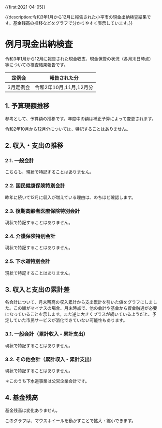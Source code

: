 {{first:2021-04-05}}

{{description:令和3年1月から12月に報告された小平市の現金出納検査結果です。基金残高の推移などをグラフで分かりやすく表示しています。}}

# 例月現金出納検査

令和3年1月から12月に報告された現金収支、現金保管の状況（各月末日時点）等についての検査結果報告です。

<table>
<thead>
<tr>
<th>定例会</th>
<th>報告された分</th>
</tr>
</thead>
<tr>
<td>3月定例会</td>
<td>
令和2年10月,11月,12月分
</td>
</tr>
</table>

## 1. 予算現額推移
参考として、予算額の推移です。年度中の額は補正予算によって変更されます。

令和2年10月から12月分については、特記することはありません。

<script type="text/javascript" src="https://www.gstatic.com/charts/loader.js"></script>

<div id="yosan-gengaku-dashboard">
  <div id="yosan-gengaku-chart" class="reigetu-chart"></div>
  <div id="yosan-gengaku-control" class="reigetu-control"></div>
</div>

<script type="text/javascript">
  //global
  var startDate = new Date(2019, 6, 0);
  var endDate =   new Date(2020, 12, 0);
  var tickDates = [
    {v: new Date(2019, 4, 1), f: '平成31年4月'},
    {v: new Date(2020, 4, 0), f: '令和2年4月'},
  ];
  var chartOptions = {
    fontName: "UD デジタル 教科書体 N-R",
    fontSize: 14,
    chart: {
      title: '予算現額推移',
      titleTextStyle: {
          fontSize: 18
      },
    },
    vAxis: {
      format: '#.##億円',
      textStyle: {
        fontSize: 16,
      },
    },
    hAxis: { slantedText: false },
    chartArea:{ top:30, left:80, height:'80%', width: '85%' },
    legend: { position: 'top' },
    annotations: { style: 'line' }
  }
  var CustomFormatter = function(formatValue) {
    this.formatValue = formatValue;
  }
  CustomFormatter.prototype.format = function(dt, column) {
    for (var i = 0; i < dt.getNumberOfRows(); i++) {
      var value = dt.getValue(i, column);
      dt.setFormattedValue(i, column, this.formatValue(value));
    }
  }
  var customFormatter = new CustomFormatter(function(date) {
    return(new Intl.DateTimeFormat('ja-JP-u-ca-japanese', { era: 'short', year:'numeric', month:'numeric' }).format(date));
  });
  var chartViewColumn0 = {
    calc: function(dataTable, rowIndex) {
      return dataTable.getFormattedValue(rowIndex, 0);
    },
    type: 'string'
  };
  google.charts.load('current', { packages: ['controls', 'corechart', 'line'] });
  </script>

  <script type="text/javascript">
  google.charts.setOnLoadCallback(drawChart1);
  function drawChart1() {
    var dashboard = new google.visualization.Dashboard(document.getElementById('yosan-gengaku-dashboard'));
    var control = new google.visualization.ControlWrapper({
      controlType: 'ChartRangeFilter',
      containerId: 'yosan-gengaku-control',
      options: {
        filterColumnIndex: 0,
        ui: {
          chartType: 'LineChart',
          chartOptions: {
            chartArea: { width: '95%' },
            hAxis: { ticks: tickDates }
          },
          chartView: { columns: [0, 2] },
        }
      },
      state: { range: { start: startDate, end: endDate }}
    });
    var chart = new google.visualization.ChartWrapper({
      chartType: 'LineChart',
      containerId: 'yosan-gengaku-chart',
      options: chartOptions,
      view: { columns: [chartViewColumn0, 1, 2, 3, 4, 5] },
    });
    const data = new google.visualization.DataTable();
    data.addColumn('date', '年月');
    data.addColumn({type: 'string', role: 'annotation'});
    data.addColumn('number', '一般会計');
    data.addColumn('number', '国保特会');
    data.addColumn('number', '後期高医特会');
    data.addColumn('number', '介護保険特会');
    data.addRows([
      [new Date(2019, 4, 0), "平成31年4月", 663.5, 168.7, 43.49, 135.5],
      [new Date(2019, 5, 0), null, 663.5, 168.7, 43.49, 135.5],
      [new Date(2019, 6, 0), null, 665.8, 168.7, 43.49, 135.5],
      [new Date(2019, 7, 0), null, 665.8, 168.7, 43.49, 135.5],
      [new Date(2019, 8, 0), null, 665.8, 168.7, 43.49, 135.5],
      [new Date(2019, 9, 0), null, 685.4, 170.2, 43.76, 138.1],
      [new Date(2019, 10, 0), null, 685.4, 170.2, 43.76, 138.1],
      [new Date(2019, 11, 0), null, 685.4, 170.2, 43.76, 138.1],
      [new Date(2019, 12, 0), null, 688.9, 170.2, 43.76, 138.1],
      [new Date(2020, 1, 0), null, 688.7, 170.2, 43.76, 138.1],
      [new Date(2020, 2, 0), null, 688.7, 170.2, 43.76, 138.1],
      [new Date(2020, 3, 0), null, 677.8, 172.2, 43.4, 138.1],
      [new Date(2020, 4, 0), "令和2年4月", 690.9, 170, 44.7, 141.7],
      [new Date(2020, 5, 0), null, 906.2, 170, 44.7, 141.7],
      [new Date(2020, 6, 0), null, 908.7, 170, 44.7, 141.7],
      [new Date(2020, 7, 0), null, 908.7, 170, 44.7, 141.7],
      [new Date(2020, 8, 0), null, 924.8, 170, 44.7, 141.7],
      [new Date(2020, 9, 0), null, 942.6, 171, 44.91, 144.1],
      [new Date(2020, 10, 0), null, 942.6, 171, 44.91, 144.1],
      [new Date(2020, 11, 0), null, 944.4, 171, 44.91, 144.1],
      [new Date(2020, 12, 0), null, 943.7, 171, 44.91, 144.1],
    ]);
    customFormatter.format(data, 0);
    dashboard.bind(control, chart);
    dashboard.draw(data);
  }
</script>

## 2. 収入・支出の推移

### 2.1. 一般会計

こちらも、現状で特記することはありません。

<div id="ippan-syunyu-syusyutu-dashboard">
  <div id="ippan-syunyu-syusyutu-chart" class="reigetu-chart"></div>
  <div id="ippan-syunyu-syusyutu-control" class="reigetu-control"></div>
</div>

<script type="text/javascript">
  google.charts.setOnLoadCallback(drawChart2);
  function drawChart2() {
    var dashboard = new google.visualization.Dashboard(document.getElementById('ippan-syunyu-syusyutu-dashboard'));
    var control = new google.visualization.ControlWrapper({
      controlType: 'ChartRangeFilter',
      containerId: 'ippan-syunyu-syusyutu-control',
      options: {
        filterColumnIndex: 0,
        ui: {
          chartType: 'ComboChart',
          chartOptions: {
            chartArea: {width: '95%'},
            hAxis: {ticks: tickDates },
            seriesType: 'bars',
          },
          chartView: {
            columns: [0, 2, 3],
          },
        }
      },
      state: { range: { start: startDate, end: endDate }}
    });
    var chart = new google.visualization.ChartWrapper({
      chartType: 'ComboChart',
      containerId: 'ippan-syunyu-syusyutu-chart',
      options: Object.assign({}, chartOptions, {seriesType: "bars"}),
      view: { columns: [chartViewColumn0, 1, 2, 3] }
    });
    const data = new google.visualization.DataTable();
    data.addColumn('date', '年月');
    data.addColumn({type: 'string', role: 'annotation'});
    data.addColumn('number', '一般会計・収入');
    data.addColumn('number', '一般会計・支出');
    data.addRows([
      [new Date(2019, 4, 0), "平成31年4月", 17.62, 32.08],
      [new Date(2019, 5, 0), null, 48.85, 34.12],
      [new Date(2019, 6, 0), null, 108.1, 55.61],
      [new Date(2019, 7, 0), null, 35.92, 49.5],
      [new Date(2019, 8, 0), null, 50.43, 50.98],
      [new Date(2019, 9, 0), null, 57.36, 48.72],
      [new Date(2019, 10, 0), null, 26.88, 63.18],
      [new Date(2019, 11, 0), null, 37.15, 33.05],
      [new Date(2019, 12, 0), null, 35.3, 63.92],
      [new Date(2020, 1, 0), null, 53.85, 45.84],
      [new Date(2020, 2, 0), null, 25.97, 47.85],
      [new Date(2020, 3, 0), null, 156.8, 79.9],
      [new Date(2020, 4, 0), "令和2年4月", 17.96, 35.08],
      [new Date(2020, 5, 0), null, 146.1, 39.04],
      [new Date(2020, 6, 0), null, 217.7, 211.1],
      [new Date(2020, 7, 0), null, 40.61, 95.07],
      [new Date(2020, 8, 0), null, 52.32, 35.24],
      [new Date(2020, 9, 0), null, 56.67, 52.25],
      [new Date(2020, 10, 0), null, 20.28, 58.81],
      [new Date(2020, 11, 0), null, 33.77, 42.89],
      [new Date(2020, 12, 0), null, 59.63, 71.67],
    ]);
    customFormatter.format(data, 0);
    dashboard.bind(control, chart);
    dashboard.draw(data);
  }
</script>

### 2.2. 国民健康保険特別会計

昨年に続いて12月に収入が増えている理由は、のちほど確認します。

<div id="kokuho-syunyu-syusyutu-dashboard">
  <div id="kokuho-syunyu-syusyutu-chart" class="reigetu-chart"></div>
  <div id="kokuho-syunyu-syusyutu-control" class="reigetu-control"></div>
</div>

<script type="text/javascript">
  google.charts.setOnLoadCallback(drawChart3);
  function drawChart3() {
    var dashboard = new google.visualization.Dashboard(document.getElementById('kokuho-syunyu-syusyutu-dashboard'));
    var control = new google.visualization.ControlWrapper({
      controlType: 'ChartRangeFilter',
      containerId: 'kokuho-syunyu-syusyutu-control',
      options: {
        filterColumnIndex: 0,
        ui: {
          chartType: 'ComboChart',
          chartOptions: {
            chartArea: { width: '95%' },
            hAxis: { ticks: tickDates },
            seriesType: 'bars',
          },
          chartView: {
            columns: [0, 2, 3],
          },
        }
      },
      state: { range: { start: startDate, end: endDate }}
    });
    var chart = new google.visualization.ChartWrapper({
      chartType: 'ComboChart',
      containerId: 'kokuho-syunyu-syusyutu-chart',
      options: Object.assign({}, chartOptions, {seriesType: "bars"}),
      view: { columns: [chartViewColumn0, 1, 2, 3] }
    });
    const data = new google.visualization.DataTable();
    data.addColumn('date', '年月');
    data.addColumn({ type: 'string', role: 'annotation' });
    data.addColumn('number', '国保特会・収入');
    data.addColumn('number', '国保特会・支出');
    data.addRows([
      [new Date(2019, 4, 0), "平成31年4月", 1.566, 1.175],
      [new Date(2019, 5, 0), null, 9.304, 9.185],
      [new Date(2019, 6, 0), null, 10.77, 9.415],
      [new Date(2019, 7, 0), null, 12.08, 8.874],
      [new Date(2019, 8, 0), null, 24.14, 16.24],
      [new Date(2019, 9, 0), null, 14.39, 16.74],
      [new Date(2019, 10, 0), null, 13.85, 17.13],
      [new Date(2019, 11, 0), null, 12.74, 16.12],
      [new Date(2019, 12, 0), null, 23.99, 24.12],
      [new Date(2020, 1, 0), null, 13.25, 9.585],
      [new Date(2020, 2, 0), null, 12.08, 16.08],
      [new Date(2020, 3, 0), null, 16.44, 17.28],
      [new Date(2020, 4, 0), "令和2年4月", 1.605, 1.258],
      [new Date(2020, 5, 0), null, 9.223, 9.1],
      [new Date(2020, 6, 0), null, 9.68, 8.736],
      [new Date(2020, 7, 0), null, 21.38, 7.763],
      [new Date(2020, 8, 0), null, 13.72, 15.56],
      [new Date(2020, 9, 0), null, 13.28, 15.79],
      [new Date(2020, 10, 0), null, 12.64, 15.78],
      [new Date(2020, 11, 0), null, 13.24, 15.97],
      [new Date(2020, 12, 0), null, 23.10, 17.17],
    ]);
    customFormatter.format(data, 0);
    dashboard.bind(control, chart);
    dashboard.draw(data);
  }
</script>

### 2.3. 後期高齢者医療保険特別会計

現状で特記することはありません。

<div id="kouki-syunyu-syusyutu-dashboard">
  <div id="kouki-syunyu-syusyutu-chart" class="reigetu-chart"></div>
  <div id="kouki-syunyu-syusyutu-control" class="reigetu-control"></div>
</div>

<script type="text/javascript">
  google.charts.setOnLoadCallback(drawChart4);
  function drawChart4() {
    var dashboard = new google.visualization.Dashboard(document.getElementById('kouki-syunyu-syusyutu-dashboard'));
    var control = new google.visualization.ControlWrapper({
      controlType: 'ChartRangeFilter',
      containerId: 'kouki-syunyu-syusyutu-control',
      options: {
        filterColumnIndex: 0,
        ui: {
          chartType: 'ComboChart',
          chartOptions: {
            chartArea: { width: '95%' },
            hAxis: { ticks: tickDates },
            seriesType: 'bars',
          },
          chartView: {
            columns: [0, 2, 3],
          },
        }
      },
      state: { range: { start: startDate, end: endDate }}
    });
    var chart = new google.visualization.ChartWrapper({
      chartType: 'ComboChart',
      containerId: 'kouki-syunyu-syusyutu-chart',
      options: Object.assign({}, chartOptions, {seriesType: "bars"}),
      view: { columns: [chartViewColumn0, 1, 2, 3] }
    });
    const data = new google.visualization.DataTable();
    data.addColumn('date', '年月');
    data.addColumn({ type: 'string', role: 'annotation' });
    data.addColumn('number', '後期高医特会・収入');
    data.addColumn('number', '後期高医特会・支出');
    data.addRows([
      [new Date(2019, 4, 0), "平成31年4月", 3.407, 2.919],
      [new Date(2019, 5, 0), null, 2.197, 2.206],
      [new Date(2019, 6, 0), null, 2.832, 2.177],
      [new Date(2019, 7, 0), null, 2.511, 2.223],
      [new Date(2019, 8, 0), null, 2.1, 2.248],
      [new Date(2019, 9, 0), null, 3.057, 2.281],
      [new Date(2019, 10, 0), null, 3.48, 4.075],
      [new Date(2019, 11, 0), null, 4.175, 4.159],
      [new Date(2019, 12, 0), null, 3.688, 4.18],
      [new Date(2020, 1, 0), null, 4.842, 4.447],
      [new Date(2020, 2, 0), null, 3.887, 4.266],
      [new Date(2020, 3, 0), null, 7.053, 7.803],
      [new Date(2020, 4, 0), "令和2年4月", 3.408, 2.954],
      [new Date(2020, 5, 0), null, 2.108, 2.205],
      [new Date(2020, 6, 0), null, 2.891, 2.264],
      [new Date(2020, 7, 0), null, 2.313, 2.265],
      [new Date(2020, 8, 0), null, 2.333, 2.373],
      [new Date(2020, 9, 0), null, 3.019, 2.31],
      [new Date(2020, 10, 0), null, 3.463, 4.316],
      [new Date(2020, 11, 0), null, 4.419, 4.241],
      [new Date(2020, 12, 0), null, 3.810, 4.336],
    ]);
    customFormatter.format(data, 0);
    dashboard.bind(control, chart);
    dashboard.draw(data);
  }
</script>

### 2.4. 介護保険特別会計

現状で特記することはありません。

<div id="kaigo-syunyu-syusyutu-dashboard">
  <div id="kaigo-syunyu-syusyutu-chart" class="reigetu-chart"></div>
  <div id="kaigo-syunyu-syusyutu-control" class="reigetu-control"></div>
</div>

<script type="text/javascript">
  google.charts.setOnLoadCallback(drawChart5);
  function drawChart5() {
    var dashboard = new google.visualization.Dashboard(document.getElementById('kaigo-syunyu-syusyutu-dashboard'));
    var control = new google.visualization.ControlWrapper({
      controlType: 'ChartRangeFilter',
      containerId: 'kaigo-syunyu-syusyutu-control',
      options: {
        filterColumnIndex: 0,
        ui: {
          chartType: 'ComboChart',
          chartOptions: {
            chartArea: { width: '95%' },
            hAxis: { ticks: tickDates },
            seriesType: 'bars',
          },
          chartView: {
            columns: [0, 2, 3],
          },
        }
      },
      state: { range: { start: startDate, end: endDate }}
    });
    var chart = new google.visualization.ChartWrapper({
      chartType: 'ComboChart',
      containerId: 'kaigo-syunyu-syusyutu-chart',
      options: Object.assign({}, chartOptions, {seriesType: "bars"}),
      view: { columns: [chartViewColumn0, 1, 2, 3] }
    });
    const data = new google.visualization.DataTable();
    data.addColumn('date', '年月');
    data.addColumn({ type: 'string', role: 'annotation' });
    data.addColumn('number', '介護保険特会・収入');
    data.addColumn('number', '介護保険特会・支出');
    data.addRows([
      [new Date(2019, 4, 0), "平成31年4月", 0.02409, 0.9843],
      [new Date(2019, 5, 0), null, 12.7, 10.83],
      [new Date(2019, 6, 0), null, 8.778, 10.48],
      [new Date(2019, 7, 0), null, 19.62, 11.3],
      [new Date(2019, 8, 0), null, 6.703, 10.39],
      [new Date(2019, 9, 0), null, 11.11, 10.89],
      [new Date(2019, 10, 0), null, 13.9, 11.73],
      [new Date(2019, 11, 0), null, 10.71, 10.51],
      [new Date(2019, 12, 0), null, 6.554, 11.19],
      [new Date(2020, 1, 0), null, 16.79, 11.65],
      [new Date(2020, 2, 0), null, 6.634, 10.98],
      [new Date(2020, 3, 0), null, 15.32, 13.19],
      [new Date(2020, 4, 0), "令和2年4月", 0.02818, 1.01],
      [new Date(2020, 5, 0), null, 12.94, 11.37],
      [new Date(2020, 6, 0), null, 14.98, 10.64],
      [new Date(2020, 7, 0), null, 15.1, 11.44],
      [new Date(2020, 8, 0), null, 7.161, 10.81],
      [new Date(2020, 9, 0), null, 11.37, 11.5],
      [new Date(2020, 10, 0), null, 15.24, 12.1],
      [new Date(2020, 11, 0), null, 11.27, 11.22],
      [new Date(2020, 12, 0), null, 5.145, 11.75],
    ]);
    customFormatter.format(data, 0);
    dashboard.bind(control, chart);
    dashboard.draw(data);
  }
</script>

### 2.5. 下水道特別会計

現状で特記することはありません。

<div id="gesuido-syunyu-syusyutu-dashboard">
  <div id="gesuido-syunyu-syusyutu-chart" class="reigetu-chart"></div>
  <div id="gesuido-syunyu-syusyutu-control" class="reigetu-control"></div>
</div>

<script type="text/javascript">
  google.charts.setOnLoadCallback(drawChart6);
  function drawChart6() {
    var dashboard = new google.visualization.Dashboard(document.getElementById('gesuido-syunyu-syusyutu-dashboard'));
    var control = new google.visualization.ControlWrapper({
      controlType: 'ChartRangeFilter',
      containerId: 'gesuido-syunyu-syusyutu-control',
      options: {
        filterColumnIndex: 0,
        ui: {
          chartType: 'ComboChart',
          chartOptions: {
            chartArea: { width: '95%' },
            hAxis: { ticks: tickDates },
            seriesType: 'bars',
          },
          chartView: {
            columns: [0, 2, 3],
          },
        }
      },
      state: { range: { start: startDate, end: endDate }}
    });
    var chart = new google.visualization.ChartWrapper({
      chartType: 'ComboChart',
      containerId: 'gesuido-syunyu-syusyutu-chart',
      options: Object.assign({}, chartOptions, {seriesType: "bars"}),
      view: { columns: [chartViewColumn0, 1, 2, 3] }
    });
    const data = new google.visualization.DataTable();
    data.addColumn('date', '年月');
    data.addColumn({ type: 'string', role: 'annotation' });
    data.addColumn('number', '下水道特会・収入');
    data.addColumn('number', '下水道特会・支出');
    data.addRows([
      [new Date(2019, 4, 0), "平成31年4月", 1.749, 3.495],
      [new Date(2019, 5, 0), null, 2.2, 1.043],
      [new Date(2019, 6, 0), null, 2.236, 0.6382],
      [new Date(2019, 7, 0), null, 1.843, 6.203],
      [new Date(2019, 8, 0), null, 8.839, 1.038],
      [new Date(2019, 9, 0), null, 1.685, 4.667],
      [new Date(2019, 10, 0), null, 1.97, 2.896],
      [new Date(2019, 11, 0), null, 1.756, 0.8465],
      [new Date(2019, 12, 0), null, 1.823, 0.6599],
      [new Date(2020, 1, 0), null, 1.752, 3.868],
      [new Date(2020, 2, 0), null, 1.946, 1.335],
      [new Date(2020, 3, 0), null, 9.713, 10.61],
      [new Date(2020, 4, 0), "令和2年4月", 1.84, 3.174],
      [new Date(2020, 5, 0), null, 5.184, 0.9301],
      [new Date(2020, 6, 0), null, 2.054, 1.265],
      [new Date(2020, 7, 0), null, 7.663, 3.611],
      [new Date(2020, 8, 0), null, 1.782, 0.955],      
      [new Date(2020, 9, 0), null, 1.721, 3.077],      
      [new Date(2020, 10, 0), null, 2.048, 3.425],
      [new Date(2020, 11, 0), null, 1.644, 1.736],      
      [new Date(2020, 12, 0), null, 1.897, 0.5877],      
    ]);
    customFormatter.format(data, 0);
    dashboard.bind(control, chart);
    dashboard.draw(data);
  }
</script>

## 3. 収入と支出の累計差
各会計について、月末残高の収入累計から支出累計を引いた値をグラフにしました。この額がマイナスの場合、月末時点で、他の会計や基金から資金融通が必要になっていることを示します。また逆に大きくプラスが続いているようだと、予定していた市民サービスが消化できていない可能性もあります。

### 3.1. 一般会計（累計収入 - 累計支出）

現状で特記することはありません。

<div id="ippan-ruikei-sa-dashboard">
  <div id="ippan-ruikei-sa-chart" class="reigetu-chart"></div>
  <div id="ippan-ruikei-sa-control" class="reigetu-control"></div>
</div>

<script type="text/javascript">
  google.charts.setOnLoadCallback(drawChart7);
  function drawChart7() {
    var dashboard = new google.visualization.Dashboard(document.getElementById('ippan-ruikei-sa-dashboard'));
    var control = new google.visualization.ControlWrapper({
      controlType: 'ChartRangeFilter',
      containerId: 'ippan-ruikei-sa-control',
      options: {
        filterColumnIndex: 0,
        ui: {
          chartType: 'ComboChart',
          chartOptions: {
            chartArea: { width: '95%' },
            hAxis: { ticks: tickDates },
            seriesType: 'bars',
          },
          chartView: {
            columns: [0, 2],
          },
        }
      },
      state: { range: { start: startDate, end: endDate }}
    });
    var chart = new google.visualization.ChartWrapper({
      chartType: 'ComboChart',
      containerId: 'ippan-ruikei-sa-chart',
      options: Object.assign({}, chartOptions, {seriesType: "bars"}),
      view: { columns: [chartViewColumn0, 1, 2] }
    });
    const data = new google.visualization.DataTable();
    data.addColumn('date', '年月');
    data.addColumn({ type: 'string', role: 'annotation' });
    data.addColumn('number', '一般会計');
    data.addRows([
      [new Date(2019, 4, 0), "平成31年4月", -14.46],
      [new Date(2019, 5, 0), null, 0.2748],
      [new Date(2019, 6, 0), null, 52.73],
      [new Date(2019, 7, 0), null, 39.15],
      [new Date(2019, 8, 0), null, 38.6],
      [new Date(2019, 9, 0), null, 47.24],
      [new Date(2019, 10, 0), null, 10.94],
      [new Date(2019, 11, 0), null, 15.03],
      [new Date(2019, 12, 0), null, -13.59],
      [new Date(2020, 1, 0), null, -5.57],
      [new Date(2020, 2, 0), null, -27.45],
      [new Date(2020, 3, 0), null, 49.47],
      [new Date(2020, 4, 0), "令和2年4月", -17.12],
      [new Date(2020, 5, 0), null, 89.97],
      [new Date(2020, 6, 0), null, 96.56],
      [new Date(2020, 7, 0), null, 42.1],
      [new Date(2020, 8, 0), null, 59.18],
      [new Date(2020, 9, 0), null, 63.6],
      [new Date(2020, 10, 0), null, 25.07],
      [new Date(2020, 11, 0), null, 15.95],
      [new Date(2020, 12, 0), null, 3.912],
    ]);
    customFormatter.format(data, 0);
    dashboard.bind(control, chart);
    dashboard.draw(data);
  }
</script>

### 3.2. その他会計（累計収入 - 累計支出）

現状で特記することはありません。

<div id="ruikei-sa-dashboard">
  <div id="ruikei-sa-chart" class="reigetu-chart"></div>
  <div id="ruikei-sa-control" class="reigetu-control"></div>
</div>

<script type="text/javascript">
  google.charts.setOnLoadCallback(drawChart8);
  function drawChart8() {
    var dashboard = new google.visualization.Dashboard(document.getElementById('ruikei-sa-dashboard'));
    var control = new google.visualization.ControlWrapper({
      controlType: 'ChartRangeFilter',
      containerId: 'ruikei-sa-control',
      options: {
        filterColumnIndex: 0,
        ui: {
          chartType: 'ComboChart',
          chartOptions: {
            chartArea: { width: '95%' },
            hAxis: { ticks: tickDates },
            seriesType: 'bars',
          },
          chartView: {
            columns: [0, 2, 3, 4, 5],
          },
        }
      },
      state: { range: { start: startDate, end: endDate }}
    });
    var chart = new google.visualization.ChartWrapper({
      chartType: 'ComboChart',
      containerId: 'ruikei-sa-chart',
      options: Object.assign({}, chartOptions, {seriesType: "bars"}),
      view: { columns: [chartViewColumn0, 1, 2, 3, 4, 5] }
    });
    const data = new google.visualization.DataTable();
    data.addColumn('date', '年月');
    data.addColumn({ type: 'string', role: 'annotation' });
    data.addColumn('number', '国保特会');
    data.addColumn('number', '後期高医特会');
    data.addColumn('number', '介護保険特会');
    data.addColumn('number', '下水道事業会計');
    data.addRows([
      [new Date(2019, 4, 0), "平成31年4月", 0.3907, 0.4886, -0.9602, 2.656],
      [new Date(2019, 5, 0), null, 0.5097, 0.4794, 0.9055, 3.813],
      [new Date(2019, 6, 0), null, 1.864, 1.134, -0.7962, 5.41],
      [new Date(2019, 7, 0), null, 5.066, 1.423, 7.523, 1.051],
      [new Date(2019, 8, 0), null, 2.96, 1.275, 3.836, 8.852],
      [new Date(2019, 9, 0), null, 10.61, 2.051, 4.053, 5.871],
      [new Date(2019, 10, 0), null, 7.329, 1.456, 6.222, 4.946],
      [new Date(2019, 11, 0), null, 3.947, 1.472, 6.414, 5.855],
      [new Date(2019, 12, 0), null, 3.818, 0.9787, 1.778, 7.018],
      [new Date(2020, 1, 0), null, 7.485, 1.373, 6.916, 4.902],
      [new Date(2020, 2, 0), null, 3.488, 0.9937, 2.564, 5.513],
      [new Date(2020, 3, 0), null, 2.656, 0.2429, 4.693, 4.611],
      [new Date(2020, 4, 0), "令和2年4月", 0.347, 0.4533, -0.9819, 3.277],
      [new Date(2020, 5, 0), null, 0.4706, 0.3564, 0.5851, 7.531],
      [new Date(2020, 6, 0), null, 1.414, 0.9838, 4.926, 8.32],
      [new Date(2020, 7, 0), null, 15.03, 1.031, 8.587, 12.37],
      [new Date(2020, 8, 0), null, 13.19, 0.9912, 4.938, 13.2],
      [new Date(2020, 9, 0), null, 10.67, 1.7, 4.804, 11.84],
      [new Date(2020, 10, 0), null, 7.528, 0.8475, 7.94, 10.47],
      [new Date(2020, 11, 0), null, 4.795, 1.025, 7.99, 10.37],
      [new Date(2020, 12, 0), null, 10.73, 0.4986, 1.38, 11.68],
    ]);
    customFormatter.format(data, 0);
    dashboard.bind(control, chart);
    dashboard.draw(data);
  }
</script>

＊このうち下水道事業は公営企業会計です。

## 4. 基金残高

基金残高は変化ありません。

このグラフは、マウスホイールを動かすことで拡大・縮小できます。

<div id="kikin-dashboard">
  <div id="kikin-chart" class="reigetu-chart"></div>
  <div id="kikin-control" class="reigetu-control"></div>
</div>

<script type="text/javascript">
  google.charts.setOnLoadCallback(drawChart9);
  function drawChart9() {
    var dashboard = new google.visualization.Dashboard(document.getElementById('kikin-dashboard'));
    var control = new google.visualization.ControlWrapper({
      controlType: 'ChartRangeFilter',
      containerId: 'kikin-control',
      options: {
        filterColumnIndex: 0,
        ui: {
          chartType: 'ColumnChart',
          chartOptions: {
            chartArea: { width: '95%' },
            hAxis: { ticks: tickDates },
            seriesType: 'bars',
            isStacked: true,
          },
          chartView: {
            columns: [0, 2, 3, 4, 5],
          },
        }
      },
      state: { range: { start: startDate, end: endDate }}
    });
    var chart = new google.visualization.ChartWrapper({
      chartType: 'ColumnChart',
      containerId: 'kikin-chart',
      options: Object.assign({}, chartOptions, { seriesType: "bars", isStacked: true, explorer: { axis: 'vertical', keepInBounds: true, maxZoomIn: 20.0, maxZoomOut: 1} }),
      view: { columns: [chartViewColumn0, 1, 2, 3, 4, 5, 6, 7, 8, 9, 10, 11, 12, 13, 14, 15, 16, 17, 18, 19] }
    });
    const data = new google.visualization.DataTable();
    data.addColumn('date', '年月');
    data.addColumn({ type: 'string', role: 'annotation' });
    data.addColumn('number', '都市計画事業基金');
    data.addColumn('number', '財政調整基金');
    data.addColumn('number', '公共施設基金');
    data.addColumn('number', '下水道基金');
    data.addColumn('number', '介護給付費等準備基金');
    data.addColumn('number', '職員退職手当基金');
    data.addColumn('number', 'ごみ減量・リサイクル推進基金');
    data.addColumn('number', '国民健康保険事業運営基金');
    data.addColumn('number', '国際平和友好交流基金');
    data.addColumn('number', '緑化基金');
    data.addColumn('number', '健康福祉基金');
    data.addColumn('number', '土地開発基金');
    data.addColumn('number', '東京オリパラ子ども夢・未来基金');
    data.addColumn('number', '育英基金');
    data.addColumn('number', '職員研修基金');
    data.addColumn('number', '文化振興基金');
    data.addColumn('number', '減債基金');
    data.addColumn('number', '森林環境譲与税基金');
    data.addRows([
      [new Date(2019, 4, 0), "平成31年4月", 39.21, 30.17, 22.19, 13.57, 11.88, 7.667, 3.931, 3.516, 1.072, 0.946, 0.674, 0.2196, 0.5, 0.3665, 0.3305, 0.2542, 0.048, 0],
      [new Date(2019, 5, 0), null, 39.21, 30.17, 22.19, 13.57, 11.88, 7.667, 3.931, 3.516, 1.072, 0.946, 0.674, 0.2196, 0.5, 0.3665, 0.3305, 0.2542, 0.048, 0],
      [new Date(2019, 6, 0), null, 39.21, 30.17, 22.19, 13.57, 11.88, 7.667, 3.931, 3.516, 1.072, 0.946, 0.674, 0.2196, 0.5, 0.3665, 0.3305, 0.2542, 0.048, 0],
      [new Date(2019, 7, 0), null, 39.21, 30.17, 22.19, 13.57, 11.88, 7.667, 3.931, 3.516, 1.072, 0.946, 0.674, 0.2196, 0.5, 0.3665, 0.3305, 0.2542, 0.048, 0],
      [new Date(2019, 8, 0), null, 39.21, 30.17, 22.19, 13.57, 11.88, 7.667, 3.931, 3.516, 1.072, 0.946, 0.674, 0.2196, 0.5, 0.3665, 0.3305, 0.2542, 0.048, 0],
      [new Date(2019, 9, 0), null, 39.21, 30.17, 22.19, 13.57, 11.88, 7.667, 3.931, 3.516, 1.072, 0.946, 0.674, 0.2196, 0.5, 0.3665, 0.3305, 0.2542, 0.048, 0],
      [new Date(2019, 10, 0), null, 39.21, 30.17, 22.19, 13.57, 11.88, 7.667, 3.931, 3.516, 1.072, 0.946, 0.674, 0.2196, 0.5, 0.3665, 0.3305, 0.2542, 0.048, 0],
      [new Date(2019, 11, 0), null, 39.21, 30.17, 22.19, 13.57, 11.88, 7.667, 3.931, 3.516, 1.072, 0.946, 0.674, 0.2196, 0.5, 0.3665, 0.3305, 0.2542, 0.048, 0],
      [new Date(2019, 12, 0), null, 39.21, 30.17, 22.19, 13.57, 11.88, 7.667, 3.931, 3.516, 1.072, 0.946, 0.674, 0.2196, 0.5, 0.3665, 0.3305, 0.2542, 0.048, 0],
      [new Date(2020, 1, 0), null, 39.21, 30.17, 22.19, 13.57, 11.88, 7.667, 3.931, 3.516, 1.072, 0.946, 0.674, 0.2196, 0.5, 0.3665, 0.3305, 0.2542, 0.048, 0],
      [new Date(2020, 2, 0), null, 39.21, 30.17, 22.19, 13.57, 11.88, 7.667, 3.931, 3.516, 1.072, 0.946, 0.674, 0.6996, 0.5, 0.3665, 0.3305, 0.2542, 0.048, 0],
      [new Date(2020, 3, 0), null, 47.44, 29.01, 20.59, 16.07, 11.37, 6.502, 3.469, 4.016, 1.043, 0.8845, 0.6044, 0.6996, 0.5281, 0.3724, 0.3279, 0.2235, 0.04801, 0],
      [new Date(2020, 4, 0), "令和2年4月", 47.44, 29.01, 20.59, 16.07, 11.37, 6.502, 3.469, 4.016, 1.043, 0.8845, 0.6044, 0.6996, 0.5281, 0.3724, 0.3279, 0.2235, 0.04801, 0],
      [new Date(2020, 5, 0), null, 47.44, 29.01, 20.59, 16.07, 11.37, 6.502, 3.469, 4.016, 1.043, 0.8845, 0.6044, 0.6996, 0.5281, 0.3724, 0.3279, 0.2235, 0.04801, 0],
      [new Date(2020, 6, 0), null, 47.44, 29.01, 20.59, 16.07, 11.37, 6.502, 3.469, 4.016, 1.043, 0.8845, 0.6044, 0.6996, 0.5281, 0.3724, 0.3279, 0.2235, 0.04801, 0],
      [new Date(2020, 7, 0), null, 47.44, 29.01, 20.59, 16.07, 11.37, 6.502, 3.469, 4.016, 1.043, 0.8845, 0.6044, 0.6996, 0.5281, 0.3724, 0.3279, 0.2235, 0.04801, 0],
      [new Date(2020, 8, 0), null, 47.44, 29.01, 20.59, 16.07, 11.37, 6.502, 3.469, 4.016, 1.043, 0.8845, 0.6044, 0.6996, 0.5281, 0.3724, 0.3279, 0.2235, 0.04801, 0],
      [new Date(2020, 9, 0), null, 47.44, 29.01, 20.59, 16.07, 11.37, 6.502, 3.469, 4.016, 1.043, 0.8845, 0.6044, 0.6996, 0.5281, 0.3724, 0.3279, 0.2235, 0.04801, 0],
      [new Date(2020, 10, 0), null, 47.44, 29.01, 20.59, 16.07, 11.37, 6.502, 3.469, 4.016, 1.043, 0.8845, 0.6044, 0.6996, 0.5281, 0.3724, 0.3279, 0.2235, 0.04801, 0],
      [new Date(2020, 11, 0), null, 47.44, 29.01, 20.59, 16.07, 11.37, 6.502, 3.469, 4.016, 1.043, 0.8845, 0.6044, 0.6996, 0.5281, 0.3724, 0.3279, 0.2235, 0.04801, 0],
      [new Date(2020, 12, 0), null, 47.44, 29.01, 20.59, 16.07, 11.37, 6.502, 3.469, 4.016, 1.043, 0.8845, 0.6044, 0.6996, 0.5281, 0.3724, 0.3279, 0.2235, 0.04801, 0],
    ]);
    customFormatter.format(data, 0);
    dashboard.bind(control, chart);
    dashboard.draw(data);
  }
</script>


